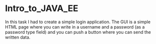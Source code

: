 # Intro_to_JAVA_EE

In this task I had to create a simple login application.
The GUI is a simple HTML page where you can write in a username 
and a password (as a password type field) and you can push a 
button where you can send the written data.
